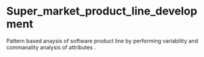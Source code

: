 # Super_market_product_line_development
 Pattern based anaysis of software product line by performing variability and commanality analysis of attributes .
